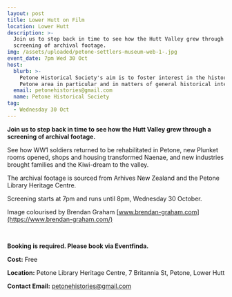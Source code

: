 ```yaml
---
layout: post
title: Lower Hutt on Film
location: Lower Hutt
description: >-
  Join us to step back in time to see how the Hutt Valley grew through a
  screening of archival footage. 
img: /assets/uploaded/petone-settlers-museum-web-1-.jpg
event_date: 7pm Wed 30 Oct
host:
  blurb: >-
    Petone Historical Society's aim is to foster interest in the history of the
    Petone area in particular and in matters of general historical interest.
  email: petonehistories@gmail.com
  name: Petone Historical Society
tag:
  - Wednesday 30 Oct
---
```

**Join us to step back in time to see how the Hutt Valley grew through a screening of archival footage.** 

See how WW1 soldiers returned to be rehabilitated in Petone, new Plunket rooms opened, shops and housing transformed Naenae, and new industries brought families and the Kiwi-dream to the valley. 

The archival footage is sourced from Arhives New Zealand and the Petone Library Heritage Centre. 

Screening starts at 7pm and runs until 8pm, Wednesday 30 October.

Image colourised by 
Brendan Graham [www.brendan-graham.com](https://www.brendan-graham.com/)


<br>

**Booking is required. Please book via Eventfinda.**

**Cost:** Free

**Location:** Petone Library Heritage Centre, 7 Britannia St, Petone, Lower Hutt

**Contact Email:** petonehistories@gmail.com
